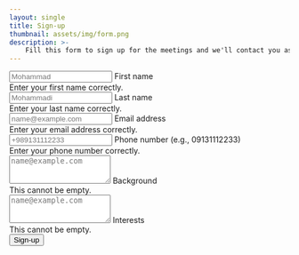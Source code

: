 ```yaml
---
layout: single
title: Sign-up
thumbnail: assets/img/form.png
description: >-
    Fill this form to sign up for the meetings and we'll contact you as soon as possible.
---
```


<form class="row mb-3 needs-validation justify-content-center" id="form" action="https://docs.google.com/forms/u/0/d/e/1FAIpQLSdUkg_eS9MNEuwxdH-geFnUIv5r4h_v4LrgP-IugNj4__v9Mg/formResponse" novalidate>
    <div class="col-12 col-md-6 p-1">
        <div class="form-floating">
            <input type="text" class="form-control" id="firs-name" placeholder="Mohammad" pattern="^[a-zA-Z]+(([',. -][a-zA-Z ])?[a-zA-Z]*)*$" required name="entry.691620484">
            <label for="firs-name">First name</label>
            <div class="invalid-feedback">
                Enter your first name correctly.
            </div>
        </div>
    </div>
    <div class="col-12 col-md-6 p-1">                   
        <div class="form-floating">
            <input type="text" class="form-control" id="last-name" placeholder="Mohammadi" pattern="^[a-zA-Z]+(([',. -][a-zA-Z ])?[a-zA-Z]*)*$" required name="entry.771608105">
            <label for="last-name">Last name</label>
            <div class="invalid-feedback">
                Enter your last name correctly.
            </div>
        </div>
    </div>              
    <div class="col-12 col-md-6 p-1">                    
        <div class="form-floating">
            <input type="text" class="form-control" id="email" placeholder="name@example.com" pattern="[a-z0-9._%+-]+@[a-z0-9.-]+\.[a-z]{2,4}$" required name="entry.819637256">
            <label for="email">Email address</label>
            <div class="invalid-feedback">
                Enter your email address correctly.
            </div>
        </div>
    </div>                
    <div class="col-12 col-md-6 p-1">                   
        <div class="form-floating">
            <input type="text" class="form-control" id="phone-number" placeholder="+989131112233" pattern="09\d{9}" required name="entry.1984722826">
            <label for="phone-number">Phone number (e.g., 09131112233)</label>
            <div class="invalid-feedback">
                Enter your phone number correctly.
            </div>
        </div>
    </div>               
    <div class="col-12 p-1">
        <div class="form-floating">
            <textarea type="textarea" class="form-control" id="background" placeholder="name@example.com" rows="3" required name="entry.259299195"></textarea>
            <label for="background">Background</label>
            <div class="invalid-feedback">
                This cannot be empty.
            </div>
        </div>
    </div>              
    <div class="col-12 p-1">       
        <div class="form-floating">
            <textarea type="textarea" class="form-control" id="interests" placeholder="name@example.com" rows="3" required name="entry.898511114"></textarea>
            <label for="interests">Interests</label>
            <div class="invalid-feedback">
                This cannot be empty.
            </div>
        </div>
    </div>
    <div class="col-12 p-1">       
        <div class="col text-center">
            <input type="submit" class="btn btn-secondary" value="Sign-up">
        </div>
    </div>
</form>
<div id="success" class="alert alert-success" style="display: none;" role="alert">
    &#127801;
    You have successfully signed up for Isfahan Neuroscience Meetings. We will contact you as soon as possible.           
</div>